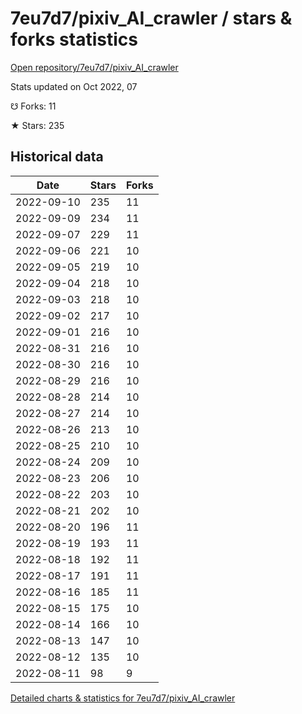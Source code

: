 # 7eu7d7/pixiv_AI_crawler / stars & forks statistics

[Open repository/7eu7d7/pixiv_AI_crawler](https://github.com/7eu7d7/pixiv_AI_crawler)

Stats updated on Oct 2022, 07

☋ Forks: 11

★ Stars: 235

## Historical data
| Date | Stars | Forks |
|------|-------|-------|
| 2022-09-10 | 235 | 11 | 
| 2022-09-09 | 234 | 11 | 
| 2022-09-07 | 229 | 11 | 
| 2022-09-06 | 221 | 10 | 
| 2022-09-05 | 219 | 10 | 
| 2022-09-04 | 218 | 10 | 
| 2022-09-03 | 218 | 10 | 
| 2022-09-02 | 217 | 10 | 
| 2022-09-01 | 216 | 10 | 
| 2022-08-31 | 216 | 10 | 
| 2022-08-30 | 216 | 10 | 
| 2022-08-29 | 216 | 10 | 
| 2022-08-28 | 214 | 10 | 
| 2022-08-27 | 214 | 10 | 
| 2022-08-26 | 213 | 10 | 
| 2022-08-25 | 210 | 10 | 
| 2022-08-24 | 209 | 10 | 
| 2022-08-23 | 206 | 10 | 
| 2022-08-22 | 203 | 10 | 
| 2022-08-21 | 202 | 10 | 
| 2022-08-20 | 196 | 11 | 
| 2022-08-19 | 193 | 11 | 
| 2022-08-18 | 192 | 11 | 
| 2022-08-17 | 191 | 11 | 
| 2022-08-16 | 185 | 11 | 
| 2022-08-15 | 175 | 10 | 
| 2022-08-14 | 166 | 10 | 
| 2022-08-13 | 147 | 10 | 
| 2022-08-12 | 135 | 10 | 
| 2022-08-11 | 98 | 9 | 


[Detailed charts & statistics for 7eu7d7/pixiv_AI_crawler](https://reviewgithub.com/rep/7eu7d7/pixiv_AI_crawler)
